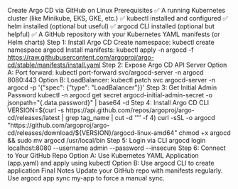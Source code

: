 Create Argo CD via GitHub on Linux
Prerequisites
✅ A running Kubernetes cluster (like Minikube, EKS, GKE, etc.)
✅ kubectl installed and configured
✅ helm installed (optional but useful)
✅ argocd CLI installed (optional but helpful)
✅ A GitHub repository with your Kubernetes YAML manifests (or Helm charts)
Step 1: Install Argo CD
Create namespace: kubectl create namespace argocd
Install manifests: kubectl apply -n argocd -f https://raw.githubusercontent.com/argoproj/argo-cd/stable/manifests/install.yaml
Step 2: Expose Argo CD API Server
Option A: Port forward: kubectl port-forward svc/argocd-server -n argocd 8080:443
Option B: LoadBalancer: kubectl patch svc argocd-server -n argocd -p '{"spec": {"type": "LoadBalancer"}}'
Step 3: Get Initial Admin Password
kubectl -n argocd get secret argocd-initial-admin-secret -o jsonpath="{.data.password}" | base64 -d
Step 4: Install Argo CD CLI
VERSION=$(curl -s https://api.github.com/repos/argoproj/argo-cd/releases/latest | grep tag_name | cut -d '"' -f 4)
curl -sSL -o argocd "https://github.com/argoproj/argo-cd/releases/download/${VERSION}/argocd-linux-amd64"
chmod +x argocd && sudo mv argocd /usr/local/bin
Step 5: Login via CLI
argocd login localhost:8080 --username admin --password <copied-password> --insecure
Step 6: Connect to Your GitHub Repo
Option A: Use Kubernetes YAML Application (app.yaml) and apply using kubectl
Option B: Use argocd CLI to create application
Final Notes
Update your GitHub repo with manifests regularly.
Use argocd app sync my-app to force a manual sync.
